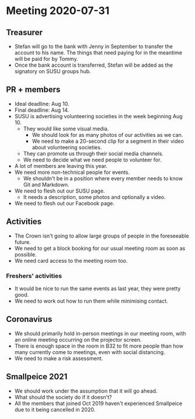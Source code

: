 # Meeting 2020-07-31

## Treasurer

- Stefan will go to the bank with Jenny in September to transfer the account to his name. The things that need paying for in the meantime will be paid for by Tommy.
- Once the bank account is transferred, Stefan will be added as the signatory on SUSU groups hub.

## PR + members

- Ideal deadline: Aug 10.
- Final deadline: Aug 14.
- SUSU is advertising volunteering societies in the week beginning Aug 10.
    - They would like some visual media.
        - We should look for as many photos of our activities as we can.
        - We need to make a 20-second clip for a segment in their video about volunteering societies.
    - They can promote us through their social media channels.
    - We need to decide what we need people to volunteer for.
- A lot of members are leaving this year.
- We need more non-technical people for events.
    - We shouldn't be in a position where every member needs to know Git and Markdown.
- We need to flesh out our SUSU page.
    - It needs a description, some photos and optionally a video.
- We need to flesh out our Facebook page.

## Activities

- The Crown isn't going to allow large groups of people in the foreseeable future.
- We need to get a block booking for our usual meeting room as soon as possible.
- We need card access to the meeting room too.

### Freshers' activities

- It would be nice to run the same events as last year, they were pretty good.
- We need to work out how to run them while minimising contact.

## Coronavirus

- We should primarily hold in-person meetings in our meeting room, with an online meeting occurring on the projector screen.
- There is enough space in the room in B32 to fit more people than how many currently come to meetings, even with social distancing.
- We need to make a risk assessment.

## Smallpeice 2021

- We should work under the assumption that it will go ahead.
- What should the society do if it doesn't?
- All the members that joined Oct 2019 haven't experienced Smallpeice due to it being cancelled in 2020.
